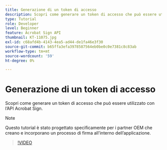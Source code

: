 ```yaml
---
title: Generazione di un token di accesso
description: Scopri come generare un token di accesso che può essere utilizzato con l’API Acrobat Sign
type: Tutorial
role: Developer
level: Beginner
feature: Acrobat Sign API
thumbnail: KT-11075.jpg
exl-id: c68afd4b-4143-4ea5-ad44-de1fa46e3f30
source-git-commit: b65ffa3efa3978587564eb0be0c0e7381c8c83ab
workflow-type: tm+mt
source-wordcount: '59'
ht-degree: 0%

---
```


# Generazione di un token di accesso

Scopri come generare un token di accesso che può essere utilizzato con l’API Acrobat Sign.

>[!NOTE]
>
>Questo tutorial è stato progettato specificamente per i partner OEM che creano e incorporano un processo di firma all’interno dell’applicazione.

>[!VIDEO](https://video.tv.adobe.com/v/347350?hidetitle=true)
